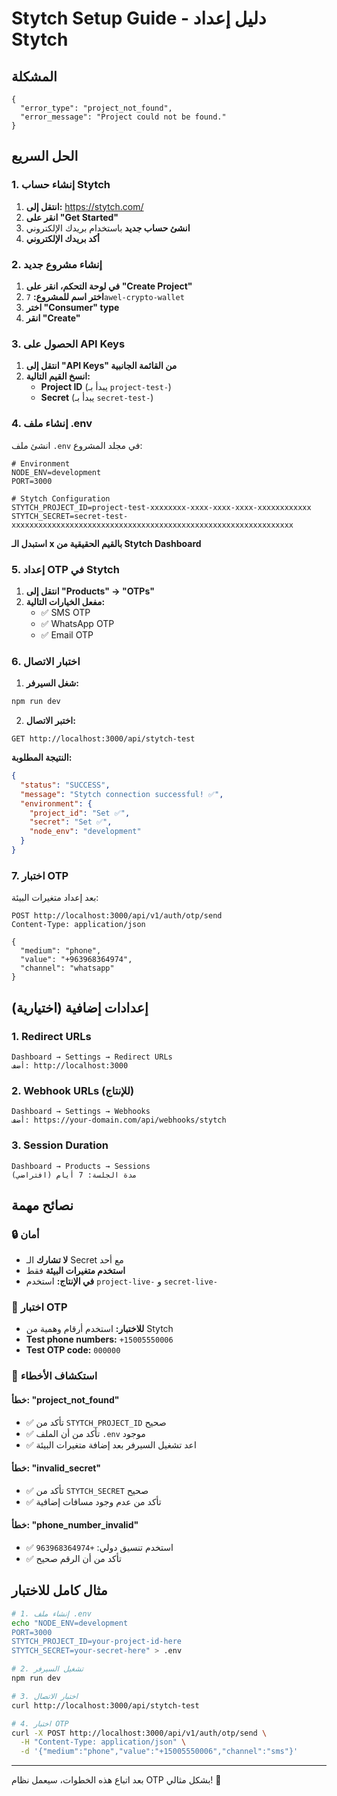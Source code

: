 # Stytch Setup Guide - دليل إعداد Stytch

## المشكلة
```
{
  "error_type": "project_not_found",
  "error_message": "Project could not be found."
}
```

## الحل السريع

### 1. إنشاء حساب Stytch

1. **انتقل إلى:** https://stytch.com/
2. **انقر على "Get Started"**
3. **انشئ حساب جديد** باستخدام بريدك الإلكتروني
4. **أكد بريدك الإلكتروني**

### 2. إنشاء مشروع جديد

1. **في لوحة التحكم، انقر على "Create Project"**
2. **اختر اسم للمشروع:** `7awel-crypto-wallet`
3. **اختر "Consumer" type**
4. **انقر "Create"**

### 3. الحصول على API Keys

1. **انتقل إلى "API Keys" من القائمة الجانبية**
2. **انسخ القيم التالية:**
   - **Project ID** (يبدأ بـ `project-test-`)
   - **Secret** (يبدأ بـ `secret-test-`)

### 4. إنشاء ملف .env

انشئ ملف `.env` في مجلد المشروع:

```env
# Environment
NODE_ENV=development
PORT=3000

# Stytch Configuration
STYTCH_PROJECT_ID=project-test-xxxxxxxx-xxxx-xxxx-xxxx-xxxxxxxxxxxx
STYTCH_SECRET=secret-test-xxxxxxxxxxxxxxxxxxxxxxxxxxxxxxxxxxxxxxxxxxxxxxxxxxxxxxxxxxxxxxx
```

**استبدل الـ x بالقيم الحقيقية من Stytch Dashboard**

### 5. إعداد OTP في Stytch

1. **انتقل إلى "Products" → "OTPs"**
2. **مفعل الخيارات التالية:**
   - ✅ SMS OTP
   - ✅ WhatsApp OTP  
   - ✅ Email OTP

### 6. اختبار الاتصال

1. **شغل السيرفر:**
```bash
npm run dev
```

2. **اختبر الاتصال:**
```http
GET http://localhost:3000/api/stytch-test
```

**النتيجة المطلوبة:**
```json
{
  "status": "SUCCESS",
  "message": "Stytch connection successful! ✅",
  "environment": {
    "project_id": "Set ✅",
    "secret": "Set ✅",
    "node_env": "development"
  }
}
```

### 7. اختبار OTP

بعد إعداد متغيرات البيئة:

```http
POST http://localhost:3000/api/v1/auth/otp/send
Content-Type: application/json

{
  "medium": "phone",
  "value": "+963968364974",
  "channel": "whatsapp"
}
```

## إعدادات إضافية (اختيارية)

### 1. Redirect URLs
```
Dashboard → Settings → Redirect URLs
أضف: http://localhost:3000
```

### 2. Webhook URLs (للإنتاج)
```
Dashboard → Settings → Webhooks
أضف: https://your-domain.com/api/webhooks/stytch
```

### 3. Session Duration
```
Dashboard → Products → Sessions
مدة الجلسة: 7 أيام (افتراضي)
```

## نصائح مهمة

### 🔒 أمان
- **لا تشارك** الـ Secret مع أحد
- **استخدم متغيرات البيئة** فقط
- **في الإنتاج:** استخدم `project-live-` و `secret-live-`

### 📱 اختبار OTP
- **للاختبار:** استخدم أرقام وهمية من Stytch
- **Test phone numbers:** `+15005550006`
- **Test OTP code:** `000000`

### 🚨 استكشاف الأخطاء

#### خطأ: "project_not_found"
- ✅ تأكد من `STYTCH_PROJECT_ID` صحيح
- ✅ تأكد من أن الملف `.env` موجود
- ✅ اعد تشغيل السيرفر بعد إضافة متغيرات البيئة

#### خطأ: "invalid_secret"
- ✅ تأكد من `STYTCH_SECRET` صحيح
- ✅ تأكد من عدم وجود مسافات إضافية

#### خطأ: "phone_number_invalid"
- ✅ استخدم تنسيق دولي: `+963968364974`
- ✅ تأكد من أن الرقم صحيح

## مثال كامل للاختبار

```bash
# 1. إنشاء ملف .env
echo "NODE_ENV=development
PORT=3000
STYTCH_PROJECT_ID=your-project-id-here
STYTCH_SECRET=your-secret-here" > .env

# 2. تشغيل السيرفر
npm run dev

# 3. اختبار الاتصال
curl http://localhost:3000/api/stytch-test

# 4. اختبار OTP
curl -X POST http://localhost:3000/api/v1/auth/otp/send \
  -H "Content-Type: application/json" \
  -d '{"medium":"phone","value":"+15005550006","channel":"sms"}'
```

---

بعد اتباع هذه الخطوات، سيعمل نظام OTP بشكل مثالي! 🎉 
